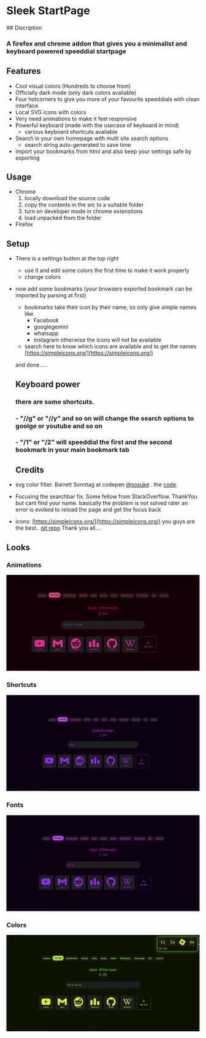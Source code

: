# Sleek StartPage
<div style="position: absolute;">
  <img src="https://github.com/alphatat/Sleek-Minimalist-StartPage/blob/main/gifs/start.gif" 
       style="position: absolute; top: 0; right: 0; width: 400px; height: 150px; z-index: 10;">
</div>
## Discription

### A firefox and chrome addon that gives you a minimalist and keyboard powered speeddial startpage

## Features

- Cool visual colors (Hundreds to choose from)
- Officially dark mode (only dark colors available)
- Four hotcorners to give you more of your favourite speeddials with clean interface
- Local SVG icons with colors
- Very need animations to make it feel responsive
- Powerful keyboard (made with the usecase of keyboard in mind)
    - various keyboard shortcuts available
- Search in your own homepage with multi site search options
    - search string auto-generated to save time
- import your bookmarks from html and also keep your settings safe by exporting

## Usage

- Chrome
    1. locally download the source code
    2. copy the contents in the src to a suitable folder
    3. turn on developer mode in chrome extenstions
    4. load unpacked from the folder
- Firefox
    
## Setup
- There is a settings button at the top right
    - use it and edit some colors the first time to make it work properly
    - change colors
- now add some bookmarks (your browsers exported bookmark can be imported by parsing at first)
    - bookmarks take their icon by their name, so only give simple names like
        - Facebook
        - googlegemini
        - whatsapp
        - instagram
     otherwise the icons will not be available
    - search here to know which icons are available and to get the names
      [https://simpleicons.org/](https://simpleicons.org/)  
  
  and done.....


  ## Keyboard power
  ### there are some shortcuts.
  ### - "//g" or "//y" and so on will change the search options to goolge or youtube and so on
  ### - "/1" or "/2" will speeddial the first and the second bookmark in your main bookmark tab
 
  ## Credits
 - svg color filter. Barrett Sonntag at codepen [@sosuke](https://codepen.io/sosuke) . the [code](https://codepen.io/sosuke/pen/Pjoqqp).
 - Focusing the searchbar fix. Some fellow from StackOverflow. ThankYou but cant find your name. basically the problem is not solved rater an error is evoked to reload the page and get the focus back
 - icons: [https://simpleicons.org/](https://simpleicons.org/) you guys are the best.. [git repo](https://github.com/simple-icons/simple-icons)
Thank you all....


## Looks
### Animations
![Animations](https://github.com/alphatat/Sleek-Minimalist-StartPage/blob/main/gifs/animations.gif)
### Shortcuts
![Shortcuts](https://github.com/alphatat/Sleek-Minimalist-StartPage/blob/main/gifs/shortcuts.gif)
### Fonts
![Fonts](https://github.com/alphatat/Sleek-Minimalist-StartPage/blob/main/gifs/fonts.gif)
### Colors
![Colors](https://github.com/alphatat/Sleek-Minimalist-StartPage/blob/main/gifs/color.gif)



